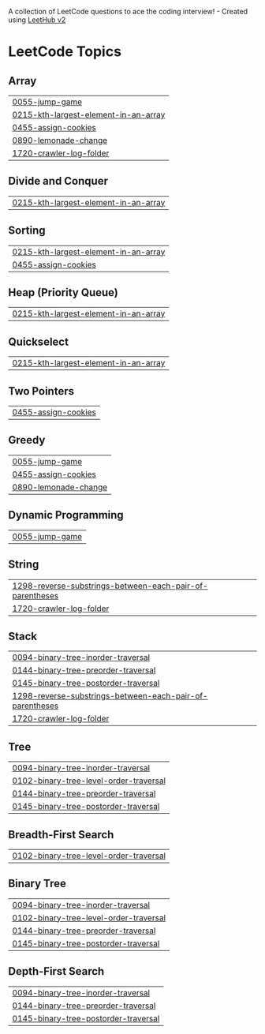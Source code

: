 A collection of LeetCode questions to ace the coding interview! - Created using [LeetHub v2](https://github.com/arunbhardwaj/LeetHub-2.0)
<!---LeetCode Topics Start-->
# LeetCode Topics
## Array
|  |
| ------- |
| [0055-jump-game](https://github.com/ikrajnish/leetcode/tree/master/0055-jump-game) |
| [0215-kth-largest-element-in-an-array](https://github.com/ikrajnish/leetcode/tree/master/0215-kth-largest-element-in-an-array) |
| [0455-assign-cookies](https://github.com/ikrajnish/leetcode/tree/master/0455-assign-cookies) |
| [0890-lemonade-change](https://github.com/ikrajnish/leetcode/tree/master/0890-lemonade-change) |
| [1720-crawler-log-folder](https://github.com/ikrajnish/leetcode/tree/master/1720-crawler-log-folder) |
## Divide and Conquer
|  |
| ------- |
| [0215-kth-largest-element-in-an-array](https://github.com/ikrajnish/leetcode/tree/master/0215-kth-largest-element-in-an-array) |
## Sorting
|  |
| ------- |
| [0215-kth-largest-element-in-an-array](https://github.com/ikrajnish/leetcode/tree/master/0215-kth-largest-element-in-an-array) |
| [0455-assign-cookies](https://github.com/ikrajnish/leetcode/tree/master/0455-assign-cookies) |
## Heap (Priority Queue)
|  |
| ------- |
| [0215-kth-largest-element-in-an-array](https://github.com/ikrajnish/leetcode/tree/master/0215-kth-largest-element-in-an-array) |
## Quickselect
|  |
| ------- |
| [0215-kth-largest-element-in-an-array](https://github.com/ikrajnish/leetcode/tree/master/0215-kth-largest-element-in-an-array) |
## Two Pointers
|  |
| ------- |
| [0455-assign-cookies](https://github.com/ikrajnish/leetcode/tree/master/0455-assign-cookies) |
## Greedy
|  |
| ------- |
| [0055-jump-game](https://github.com/ikrajnish/leetcode/tree/master/0055-jump-game) |
| [0455-assign-cookies](https://github.com/ikrajnish/leetcode/tree/master/0455-assign-cookies) |
| [0890-lemonade-change](https://github.com/ikrajnish/leetcode/tree/master/0890-lemonade-change) |
## Dynamic Programming
|  |
| ------- |
| [0055-jump-game](https://github.com/ikrajnish/leetcode/tree/master/0055-jump-game) |
## String
|  |
| ------- |
| [1298-reverse-substrings-between-each-pair-of-parentheses](https://github.com/ikrajnish/leetcode/tree/master/1298-reverse-substrings-between-each-pair-of-parentheses) |
| [1720-crawler-log-folder](https://github.com/ikrajnish/leetcode/tree/master/1720-crawler-log-folder) |
## Stack
|  |
| ------- |
| [0094-binary-tree-inorder-traversal](https://github.com/ikrajnish/leetcode/tree/master/0094-binary-tree-inorder-traversal) |
| [0144-binary-tree-preorder-traversal](https://github.com/ikrajnish/leetcode/tree/master/0144-binary-tree-preorder-traversal) |
| [0145-binary-tree-postorder-traversal](https://github.com/ikrajnish/leetcode/tree/master/0145-binary-tree-postorder-traversal) |
| [1298-reverse-substrings-between-each-pair-of-parentheses](https://github.com/ikrajnish/leetcode/tree/master/1298-reverse-substrings-between-each-pair-of-parentheses) |
| [1720-crawler-log-folder](https://github.com/ikrajnish/leetcode/tree/master/1720-crawler-log-folder) |
## Tree
|  |
| ------- |
| [0094-binary-tree-inorder-traversal](https://github.com/ikrajnish/leetcode/tree/master/0094-binary-tree-inorder-traversal) |
| [0102-binary-tree-level-order-traversal](https://github.com/ikrajnish/leetcode/tree/master/0102-binary-tree-level-order-traversal) |
| [0144-binary-tree-preorder-traversal](https://github.com/ikrajnish/leetcode/tree/master/0144-binary-tree-preorder-traversal) |
| [0145-binary-tree-postorder-traversal](https://github.com/ikrajnish/leetcode/tree/master/0145-binary-tree-postorder-traversal) |
## Breadth-First Search
|  |
| ------- |
| [0102-binary-tree-level-order-traversal](https://github.com/ikrajnish/leetcode/tree/master/0102-binary-tree-level-order-traversal) |
## Binary Tree
|  |
| ------- |
| [0094-binary-tree-inorder-traversal](https://github.com/ikrajnish/leetcode/tree/master/0094-binary-tree-inorder-traversal) |
| [0102-binary-tree-level-order-traversal](https://github.com/ikrajnish/leetcode/tree/master/0102-binary-tree-level-order-traversal) |
| [0144-binary-tree-preorder-traversal](https://github.com/ikrajnish/leetcode/tree/master/0144-binary-tree-preorder-traversal) |
| [0145-binary-tree-postorder-traversal](https://github.com/ikrajnish/leetcode/tree/master/0145-binary-tree-postorder-traversal) |
## Depth-First Search
|  |
| ------- |
| [0094-binary-tree-inorder-traversal](https://github.com/ikrajnish/leetcode/tree/master/0094-binary-tree-inorder-traversal) |
| [0144-binary-tree-preorder-traversal](https://github.com/ikrajnish/leetcode/tree/master/0144-binary-tree-preorder-traversal) |
| [0145-binary-tree-postorder-traversal](https://github.com/ikrajnish/leetcode/tree/master/0145-binary-tree-postorder-traversal) |
<!---LeetCode Topics End-->